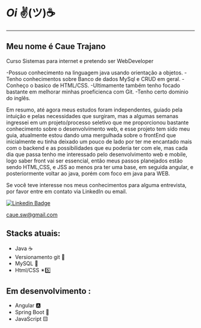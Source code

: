 # ***Oi***  ✌(ツ)☕
---
## Meu nome é Caue Trajano     
Curso Sistemas para internet e pretendo ser WebDeveloper

-Possuo conhecimento na linguagem java usando orientação a objetos.
-Tenho conhecimentos sobre Banco de dados MySql e CRUD em geral.
-Conheço o basico de HTML/CSS.
-Ultimamente também tenho focado bastante em melhorar minhas proeficienca com Git.
-Tenho certo dominio do inglês.

Em resumo, até agora meus estudos foram independentes, guiado pela intuição e pelas necessidades que surgiram, mas a algumas semanas ingressei em um projeto/processo seletivo que me proporcionou bastante conhecimento sobre o desenvolvimento web, e esse projeto tem sido meu guia, atualmente estou dando uma mergulhada sobre o frontEnd que inicialmente eu tinha deixado um pouco de lado por ter me encantado mais com o backend e as possibilidades que eu poderia ter com ele, mas cada dia que passa tenho me interessado pelo desenvolvimento web e mobile, logo saber front vai ser essencial, então meus passos planejados estão sendo HTML,CSS, e JSS ao menos pra ter uma base, em seguida angular, e posteriormente voltar ao java, porém com foco em java para WEB.



Se você teve interesse nos meus conhecimentos para alguma entrevista, por favor entre em contato via LinkedIn ou email.

[![Linkedin Badge](https://img.shields.io/badge/-Linkedin-blue?style=for-the-badge&logo=Linkedin&logoColor=white&link=https://github.com/arthurspk)](https://www.linkedin.com/in/caue-trajano-41420a240/)

<a href="mailto:caue.sw@gmail.com">caue.sw@gmail.com</a>

## Stacks atuais:

* Java ☕
* Versionamento  git 🐙
* MySQL 🐬
* Html/CSS ✴5️⃣

## Em desenvolvimento :

* Angular 🅰
* Spring Boot 🌿
* JavaScript 🟨
